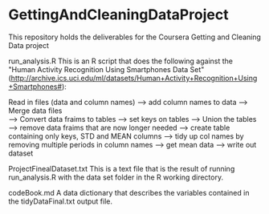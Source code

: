 # GettingAndCleaningDataProject
This repository holds the deliverables for the Coursera Getting and Cleaning Data project 

run_analysis.R
This is an R script that does the following against the "Human Activity Recognition Using Smartphones Data Set" (http://archive.ics.uci.edu/ml/datasets/Human+Activity+Recognition+Using+Smartphones#):

Read in files (data and column names) 
--> add column names to data 
--> Merge data files  
--> Convert data fraims to tables
--> set keys on tables 
--> Union the tables 
--> remove data fraims that are now longer needed 
--> create table containing only keys, STD and MEAN columns 
--> tidy up col names by removing multiple periods in column names 
--> get mean data 
--> write out dataset

ProjectFinealDataset.txt
This is a text file that is the result of running run_analysis.R with the data set folder in the R working directory.

codeBook.md
A data dictionary that describes the variables contained in the tidyDataFinal.txt output file.
